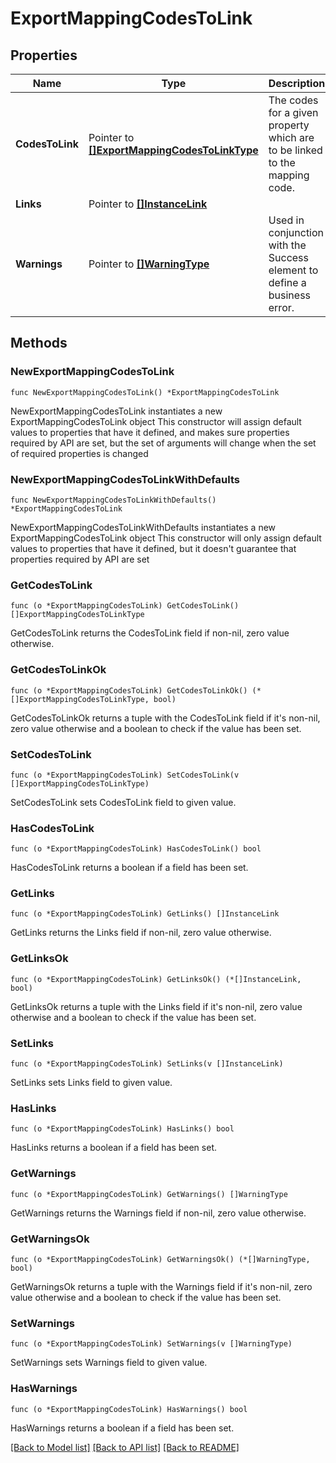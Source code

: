 # ExportMappingCodesToLink

## Properties

Name | Type | Description | Notes
------------ | ------------- | ------------- | -------------
**CodesToLink** | Pointer to [**[]ExportMappingCodesToLinkType**](ExportMappingCodesToLinkType.md) | The codes for a given property which are to be linked to the mapping code. | [optional] 
**Links** | Pointer to [**[]InstanceLink**](InstanceLink.md) |  | [optional] 
**Warnings** | Pointer to [**[]WarningType**](WarningType.md) | Used in conjunction with the Success element to define a business error. | [optional] 

## Methods

### NewExportMappingCodesToLink

`func NewExportMappingCodesToLink() *ExportMappingCodesToLink`

NewExportMappingCodesToLink instantiates a new ExportMappingCodesToLink object
This constructor will assign default values to properties that have it defined,
and makes sure properties required by API are set, but the set of arguments
will change when the set of required properties is changed

### NewExportMappingCodesToLinkWithDefaults

`func NewExportMappingCodesToLinkWithDefaults() *ExportMappingCodesToLink`

NewExportMappingCodesToLinkWithDefaults instantiates a new ExportMappingCodesToLink object
This constructor will only assign default values to properties that have it defined,
but it doesn't guarantee that properties required by API are set

### GetCodesToLink

`func (o *ExportMappingCodesToLink) GetCodesToLink() []ExportMappingCodesToLinkType`

GetCodesToLink returns the CodesToLink field if non-nil, zero value otherwise.

### GetCodesToLinkOk

`func (o *ExportMappingCodesToLink) GetCodesToLinkOk() (*[]ExportMappingCodesToLinkType, bool)`

GetCodesToLinkOk returns a tuple with the CodesToLink field if it's non-nil, zero value otherwise
and a boolean to check if the value has been set.

### SetCodesToLink

`func (o *ExportMappingCodesToLink) SetCodesToLink(v []ExportMappingCodesToLinkType)`

SetCodesToLink sets CodesToLink field to given value.

### HasCodesToLink

`func (o *ExportMappingCodesToLink) HasCodesToLink() bool`

HasCodesToLink returns a boolean if a field has been set.

### GetLinks

`func (o *ExportMappingCodesToLink) GetLinks() []InstanceLink`

GetLinks returns the Links field if non-nil, zero value otherwise.

### GetLinksOk

`func (o *ExportMappingCodesToLink) GetLinksOk() (*[]InstanceLink, bool)`

GetLinksOk returns a tuple with the Links field if it's non-nil, zero value otherwise
and a boolean to check if the value has been set.

### SetLinks

`func (o *ExportMappingCodesToLink) SetLinks(v []InstanceLink)`

SetLinks sets Links field to given value.

### HasLinks

`func (o *ExportMappingCodesToLink) HasLinks() bool`

HasLinks returns a boolean if a field has been set.

### GetWarnings

`func (o *ExportMappingCodesToLink) GetWarnings() []WarningType`

GetWarnings returns the Warnings field if non-nil, zero value otherwise.

### GetWarningsOk

`func (o *ExportMappingCodesToLink) GetWarningsOk() (*[]WarningType, bool)`

GetWarningsOk returns a tuple with the Warnings field if it's non-nil, zero value otherwise
and a boolean to check if the value has been set.

### SetWarnings

`func (o *ExportMappingCodesToLink) SetWarnings(v []WarningType)`

SetWarnings sets Warnings field to given value.

### HasWarnings

`func (o *ExportMappingCodesToLink) HasWarnings() bool`

HasWarnings returns a boolean if a field has been set.


[[Back to Model list]](../README.md#documentation-for-models) [[Back to API list]](../README.md#documentation-for-api-endpoints) [[Back to README]](../README.md)



